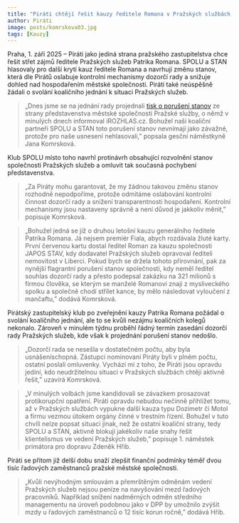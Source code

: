 ```yaml
---
title: "Piráti chtějí řešit kauzy ředitele Romana v Pražských službách, SPOLU a STAN znovu kryjí závažné podezření z klientismu"
author: Piráti
image: posts/komrskova03.jpg
tags: [Kauzy]
---
```


Praha, 1. září 2025 – Piráti jako jediná strana pražského zastupitelstva chce řešit střet zájmů ředitele Pražských služeb Patrika Romana. SPOLU a STAN hlasovaly pro další krytí kauz ředitele Romana a navrhují změnu stanov, která dle Pirátů oslabuje kontrolní mechanismy dozorčí rady a snižuje dohled nad hospodařením městské společnosti. Piráti také neúspěšně žádali o svolání koaličního jednání k situaci Pražských služeb.

> „Dnes jsme se na jednání rady projednali [tisk o porušení stanov](https://a.pirati.cz/praha/pdf/komrskova.pdf) ze strany představenstva městské společnosti Pražské služby, o němž v minulých dnech informoval iROZHLAS.cz. Bohužel naši koaliční partneři SPOLU a STAN toto porušení stanov nevnímají jako závažné, protože pro naše usnesení nehlasovali,” popsala gesční náměstkyně Jana Komrsková. 

Klub SPOLU místo toho navrhl protinávrh obsahující rozvolnění stanov společnosti Pražských služeb a omluvit tak současná pochybení představenstva. 

> „Za Piráty mohu garantovat, že my žádnou takovou změnu stanov rozhodně nepodpoříme, protože odmítáme oslabování kontrolní činnost dozorčí rady a snížení transparentnosti hospodaření. Kontrolní mechanismy jsou nastaveny správně a není důvod je jakkoliv měnit,” popisuje Komrsková. 

> „Bohužel jedná se již o druhou letošní kauzu generálního ředitele Patrika Romana. Já nejsem premiér Fiala, abych rozdávala žluté karty. První červenou kartu dostal ředitel Roman za kauzu společnosti JAPOS STAV, kdy dodavatel Pražských služeb opravoval řediteli nemovitost v Liberci. Pokud bych se držela tohoto přirovnání, pak za nynější flagrantní porušení stanov společnosti, kdy neměl ředitel souhlas dozorčí rady a přesto podepsal zakázku na 321 milionů s firmou člověka, se kterým se manželé Romanovi znají z mysliveckého spolku a společně chodí střílet kance, by mělo následovat vyloučení z mančaftu,” dodává Komrsková. 

Pirátský zastupitelský klub po zveřejnění kauzy Patrika Romana požádal o svolání koaličního jednání, ale to se kvůli nezájmu koaličních kolegů nekonalo. Zároveň v minulém týdnu proběhl řádný termín zasedání dozorčí rady Pražských služeb, kde však k projednání porušení stanov nedošlo.

> „Dozorčí rada se nesešla v dostatečném počtu, aby byla usnášeníschopná. Zástupci nominovaní Piráty byli v plném počtu, ostatní poslali omluvenky. Vychází mi z toho, že Piráti jsou opravdu jediní, kdo neudržitelnou situaci v Pražských službách chtějí aktivně řešit,” uzavírá Komrsková.

> „V minulých volbách jsme kandidovali se závazkem prosazovat protikorupční opatření. Piráti opravdu nebudou nečinně přihlížet tomu, až v Pražských službách vypukne další kauza typu Dozimetr či Motol a firmu vezmou útokem orgány činné v trestním řízení. Bohužel v tuto chvíli nelze popsat situaci jinak, než že ostatní koaliční strany, tedy SPOLU a STAN, aktivně blokují jakékoliv naše snahy řešit klientelismus ve vedení Pražských služeb,” popisuje 1. náměstek primátora pro dopravu Zdeněk Hřib.

Piráti se přitom již delší dobu snaží zlepšit finanční podmínky téměř dvou tisíc řadových zaměstnanců pražské městské společnosti.

> „Kvůli nevýhodným smlouvám a přemrštěným odměnám vedení Pražských služeb nejsou peníze na navyšování mezd řadových pracovníků. Například snížení nadměrných odměn středního managementu na úroveň podobnou jako v DPP by umožnilo zvýšit mzdy u řadových zaměstnanců o 12 tisíc korun ročně,” dodává Hřib.


